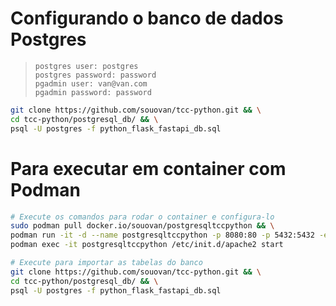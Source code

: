 # Configurando o banco de dados Postgres

> ```
> postgres user: postgres
> postgres password: password
> pgadmin user: van@van.com
> pgadmin password: password
> ```

```bash
git clone https://github.com/souovan/tcc-python.git && \
cd tcc-python/postgresql_db/ && \
psql -U postgres -f python_flask_fastapi_db.sql
```

# Para executar em container com Podman

```bash
# Execute os comandos para rodar o container e configura-lo
sudo podman pull docker.io/souovan/postgresqltccpython && \
podman run -it -d --name postgresqltccpython -p 8080:80 -p 5432:5432 -e POSTGRES_PASSWORD=password -e POSTGRES_USER=postgres docker.io/souovan/postgresqltccpython && \
podman exec -it postgresqltccpython /etc/init.d/apache2 start
```

```bash
# Execute para importar as tabelas do banco
git clone https://github.com/souovan/tcc-python.git && \
cd tcc-python/postgresql_db/ && \
psql -U postgres -f python_flask_fastapi_db.sql
```
